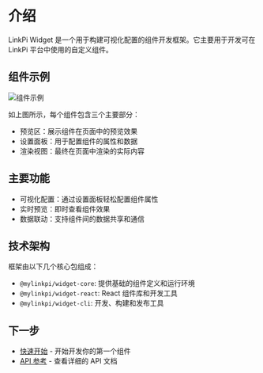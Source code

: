 # 介绍

LinkPi Widget 是一个用于构建可视化配置的组件开发框架。它主要用于开发可在 LinkPi 平台中使用的自定义组件。

## 组件示例

![组件示例](https://test-inner-oss.linkerpi.com/storage/6fb94241fad549678d27e550f066fd50.png?OSSAccessKeyId=LTAI4GJJjJfFS4KtHxuFw5tZ&Expires=4954597902&Signature=U0i6TCBES6HikV3%2FOyelupxk%2B6Y%3D)

如上图所示，每个组件包含三个主要部分：
- 预览区：展示组件在页面中的预览效果
- 设置面板：用于配置组件的属性和数据
- 渲染视图：最终在页面中渲染的实际内容

## 主要功能

- 可视化配置：通过设置面板轻松配置组件属性
- 实时预览：即时查看组件效果
- 数据联动：支持组件间的数据共享和通信

## 技术架构

框架由以下几个核心包组成：

- `@mylinkpi/widget-core`: 提供基础的组件定义和运行环境
- `@mylinkpi/widget-react`: React 组件库和开发工具
- `@mylinkpi/widget-cli`: 开发、构建和发布工具

## 下一步

- [快速开始](/guide/getting-started) - 开始开发你的第一个组件
- [API 参考](/api/) - 查看详细的 API 文档
